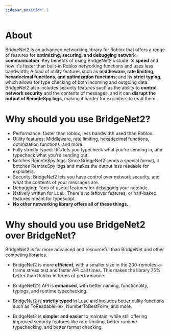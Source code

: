 ```yaml
---
sidebar_position: 1
---
```


# About

BridgeNet2 is an advanced networking library for Roblox that offers a range of features for **optimizing, securing, and debugging network communication**. Key benefits of using BridgeNet2 include its **speed** and how it's faster than built-in Roblox networking functions and uses less bandwidth; A load of utility features such as **middleware, rate limiting, hexadecimal functions, and optimization functions**; and its **strict typing**, which allows for type checking of both incoming and outgoing data. BridgeNet2 also includes security features such as the ability to **control network security** and the contents of messages, and it can **disrupt the output of RemoteSpy logs**, making it harder for exploiters to read them.

# Why should you use BridgeNet2?

- Performance: faster than roblox, less bandwidth used than Roblox.
- Utility features: Middleware, rate limiting, hexadecimal functions, optimization functions, and more.
- Fully strictly typed: this lets you typecheck what you're sending in, and typecheck what you're sending out.
- Botches RemoteSpy logs: Since BridgeNet2 sends a special format, it botches RemoteSpy logs and makes the output less readable for exploiters.
- Security: BridgeNet2 lets you have control over network security, and what the contents of your messages are.
- Debugging: Tons of useful features for debugging your netcode.
- Natively written for Luau: There's no leftover features, or half-baked features meant for typescript.
- **No other networking library offers all of these things.**

# Why should you use BridgeNet2 over BridgeNet?

BridgeNet2 is far more advanced and resourceful than BridgeNet and other competing libraries.

- BridgeNet2 is more **efficient**, with a smaller size in the 200-remotes-a-frame stress test and faster API call times. This makes the library 75% better than Roblox in terms of performance.

- BridgeNet2's API is **enhanced**, with better naming, functionality, typings, and runtime typechecking.

- BridgeNet2 is **strictly typed** in Luau and includes better utility functions such as ToReadableHex, NumberToBestForm, and more.

- BridgeNet2 is **simpler and easier** to maintain, while still offering improved security features like rate-limiting, better runtime typechecking, and better format checking.
